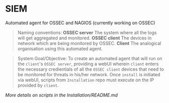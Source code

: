 # SIEM
Automated agent for OSSEC and NAGIOS (currently working on OSSEC)

> Naming conventions:
**OSSEC server** The system where all the logs will get aggregated and monitored.
**OSSEC client** The devices in network which are being monitored by OSSEC.
**Client** The analogical organisation using this automated agent.

> System Goal/Objective:
To create an automated agent that will run on the `client`'s `OSSEC server`, providing a webUI wherein `client` enters the necessary credientials of all the `OSSEC client` devices that need to be monitored for threats in his/her network.
Once `install` is initiated via webUI, scripts from `Installation` repo must execute on the IP provided by `client`.

*More details on scripts in the Installation/README.md*
